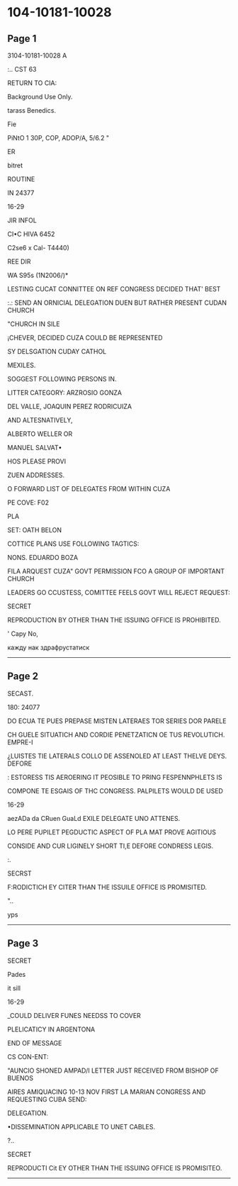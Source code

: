 # 104-10181-10028

## Page 1

3104-10181-10028 A

:.. CST 63

RETURN TO CIA:

Background Use Only.

tarass Benedics.

Fie

PiNtO 1 30P, COP, ADOP/A, 5/6.2 "

ER

bitret

ROUTINE

IN 24377

16-29

JIR INFOL

CI•C HIVA 6452

C2se6 x Cal- T4440)

REE DIR

WA S95s (1N2006/)*

LESTING CUCAT CONNITTEE ON REF CONGRESS DECIDED THAT' BEST

:.: SEND AN ORNICIAL DELEGATION DUEN BUT RATHER PRESENT CUDAN CHURCH

"CHURCH IN SILE

¡CHEVER, DECIDED CUZA COULD BE REPRESENTED

SY DELSGATION CUDAY CATHOL

MEXILES.

SOGGEST FOLLOWING PERSONS IN.

LITTER CATEGORY: ARZROSIO GONZA

DEL VALLE, JOAQUIN PEREZ RODRICUIZA

AND ALTESNATIVELY,

ALBERTO WELLER OR

MANUEL SALVAT•

HOS PLEASE PROVI

ZUEN ADDRESSES.

O FORWARD LIST OF DELEGATES FROM WITHIN CUZA

PE COVE: F02

PLA

SET: OATH BELON

COTTICE PLANS USE FOLLOWING TAGTICS:

NONS. EDUARDO BOZA

FILA ARQUEST CUZA" GOVT PERMISSION FCO A GROUP OF IMPORTANT CHURCH

LEADERS GO CCUSTESS, COMITTEE FEELS GOVT WILL REJECT REQUEST:

SECRET

REPRODUCTION BY OTHER THAN THE ISSUING OFFICE IS PROHIBITED.

' Capy No,

кажду нак здрафрустатиск

---

## Page 2

SECAST.

180: 24077

DO ECUA TE PUES PREPASE MISTEN LATERAES TOR SERIES DOR PARELE

CH GUELE SITUATICH AND CORDIE PENETZATICN OE TUS REVOLUTICH. EMPRE-I

¿LUISTES TIE LATERALS COLLO DE ASSENOLED AT LEAST THELVE DEYS. DEFORE

: ESTORESS TIS AEROERING IT PEOSIBLE TO PRING FESPENNPHLETS IS

COMPONE TE ESGAIS OF THC CONGRESS. PALPILETS WOULD DE USED

16-29

aezADa da CRuen GuaLd EXILE DELEGATE UNO ATTENES.

LO PERE PUPILET PEGDUCTIC ASPECT OF PLA MAT PROVE AGITIOUS

CONSIDE AND CUR LIGINELY SHORT TI,E DEFORE CONDRESS LEGIS.

:.

SECRST

F:RODICTICH EY CITER THAN THE ISSUILE OFFICE IS PROMISITED.

"..

yps

---

## Page 3

SECRET

Pades

it sill

16-29

_COULD DELIVER FUNES NEEDSS TO COVER

PLELICATICY IN ARGENTONA

END OF MESSAGE

CS CON-ENT:

"AUNCIO SHONED AMPAD/I LETTER JUST RECEIVED FROM BISHOP OF BUENOS

AIRES AMIQUACING 10-13 NOV FIRST LA MARIAN CONGRESS AND REQUESTING CUBA SEND:

DELEGATION.

•DISSEMINATION APPLICABLE TO UNET CABLES.

?..

SECRET

REPRODUCTI Cit EY OTHER THAN THE ISSUING OFFICE IS PROMISITEO.

---

